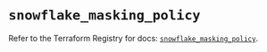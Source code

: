 # `snowflake_masking_policy`

Refer to the Terraform Registry for docs: [`snowflake_masking_policy`](https://registry.terraform.io/providers/snowflakedb/snowflake/2.4.0/docs/resources/masking_policy).
